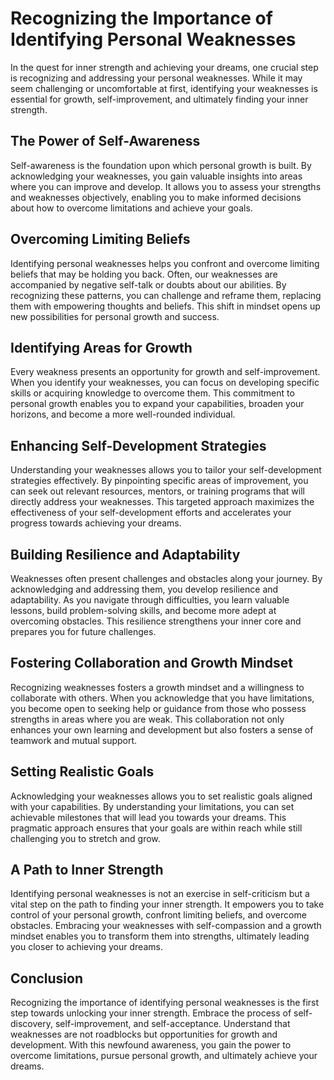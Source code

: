 # Recognizing the Importance of Identifying Personal Weaknesses

In the quest for inner strength and achieving your dreams, one crucial step is recognizing and addressing your personal weaknesses. While it may seem challenging or uncomfortable at first, identifying your weaknesses is essential for growth, self-improvement, and ultimately finding your inner strength.

## The Power of Self-Awareness

Self-awareness is the foundation upon which personal growth is built. By acknowledging your weaknesses, you gain valuable insights into areas where you can improve and develop. It allows you to assess your strengths and weaknesses objectively, enabling you to make informed decisions about how to overcome limitations and achieve your goals.

## Overcoming Limiting Beliefs

Identifying personal weaknesses helps you confront and overcome limiting beliefs that may be holding you back. Often, our weaknesses are accompanied by negative self-talk or doubts about our abilities. By recognizing these patterns, you can challenge and reframe them, replacing them with empowering thoughts and beliefs. This shift in mindset opens up new possibilities for personal growth and success.

## Identifying Areas for Growth

Every weakness presents an opportunity for growth and self-improvement. When you identify your weaknesses, you can focus on developing specific skills or acquiring knowledge to overcome them. This commitment to personal growth enables you to expand your capabilities, broaden your horizons, and become a more well-rounded individual.

## Enhancing Self-Development Strategies

Understanding your weaknesses allows you to tailor your self-development strategies effectively. By pinpointing specific areas of improvement, you can seek out relevant resources, mentors, or training programs that will directly address your weaknesses. This targeted approach maximizes the effectiveness of your self-development efforts and accelerates your progress towards achieving your dreams.

## Building Resilience and Adaptability

Weaknesses often present challenges and obstacles along your journey. By acknowledging and addressing them, you develop resilience and adaptability. As you navigate through difficulties, you learn valuable lessons, build problem-solving skills, and become more adept at overcoming obstacles. This resilience strengthens your inner core and prepares you for future challenges.

## Fostering Collaboration and Growth Mindset

Recognizing weaknesses fosters a growth mindset and a willingness to collaborate with others. When you acknowledge that you have limitations, you become open to seeking help or guidance from those who possess strengths in areas where you are weak. This collaboration not only enhances your own learning and development but also fosters a sense of teamwork and mutual support.

## Setting Realistic Goals

Acknowledging your weaknesses allows you to set realistic goals aligned with your capabilities. By understanding your limitations, you can set achievable milestones that will lead you towards your dreams. This pragmatic approach ensures that your goals are within reach while still challenging you to stretch and grow.

## A Path to Inner Strength

Identifying personal weaknesses is not an exercise in self-criticism but a vital step on the path to finding your inner strength. It empowers you to take control of your personal growth, confront limiting beliefs, and overcome obstacles. Embracing your weaknesses with self-compassion and a growth mindset enables you to transform them into strengths, ultimately leading you closer to achieving your dreams.

## Conclusion

Recognizing the importance of identifying personal weaknesses is the first step towards unlocking your inner strength. Embrace the process of self-discovery, self-improvement, and self-acceptance. Understand that weaknesses are not roadblocks but opportunities for growth and development. With this newfound awareness, you gain the power to overcome limitations, pursue personal growth, and ultimately achieve your dreams.
